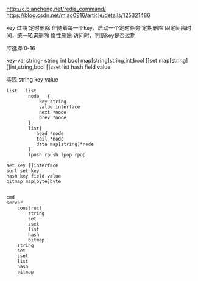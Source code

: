 http://c.biancheng.net/redis_command/
https://blog.csdn.net/miao0916/article/details/125321486

key 过期
    定时删除
        伴随着每一个key，启动一个定时任务
    定期删除
        固定间隔时间，统一轮询删除
    惰性删除
        访问时，判断key是否过期

库选择 0-16 


key-val
string-
        string int bool
            map[string]string,int,bool
        []set
            map[string][]int,string,bool
        []zset
        list
        hash field value
        

实现
    string  key value
        
    list   list 
            node   {
                key string
                value interface
                next *node
                prev *node
            }
            list{
               head *node
               tail *node 
               data map[string]*node
            }
            lpush rpush lpop rpop 
            
    set key []interface
    sort set key 
    hash key field value
    bitmap map[byte]byte


    cmd
    server
        construct
            string
            set
            zset
            list
            hash
            bitmap
        string
        set
        zset
        list
        hash
        bitmap